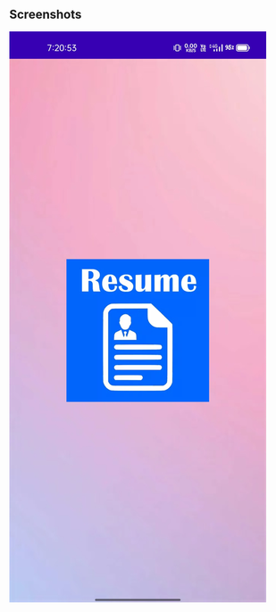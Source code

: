 
## Screenshots

![App Screenshot](https://github.com/BoyWithNoHeart007/Resume/blob/master/Screenshot_2023-03-13-19-20-54-06_71aa94d6b39ff9133b71224d775223ff.jpg)

